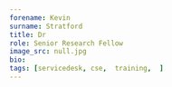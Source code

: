 ```yaml
---
forename: Kevin
surname: Stratford
title: Dr
role: Senior Research Fellow
image_src: null.jpg
bio: 
tags: [servicedesk, cse,  training,  ] 
---
```

